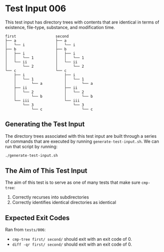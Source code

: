 # Test Input 006

This test input has directory trees with contents that are identical in terms
of existence, file-type, substance, and modification time.

```
first                  second
├── a                  ├── a
│   └── i              │   └── i
├── b                  ├── b
│   ├── i              │   ├── i
│   │   └── 1          │   │   └── 1
│   └── ii             │   └── ii
│       └── 2          │       └── 2
└── c                  └── c
    ├── i                  ├── i
    │   └── 1              │   └── 1
    │       └── a          │       └── a
    ├── ii                 ├── ii
    │   └── 2              │   └── 2
    │       └── b          │       └── b
    └── iii                └── iii
        └── 3                  └── 3
            └── c                  └── c
```

## Generating the Test Input

The directory trees associated with this test input are built through a series
of commands that are executed by running `generate-test-input.sh`. We can run
that script by running:

```bash
./generate-test-input.sh
```

## The Aim of This Test Input

The aim of this test is to serve as one of many tests that make sure
`cmp-tree`:
1. Correctly recurses into subdirectories
2. Correctly identifies identical directories as identical

## Expected Exit Codes

Ran from `tests/006`:

* `cmp-tree first/ second/` should exit with an exit code of 0.
* `diff -qr first/ second/` should exit with an exit code of 0.

